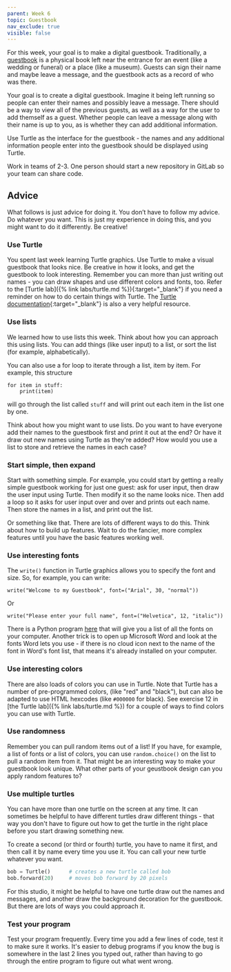 ```yaml
---
parent: Week 6
topic: Guestbook
nav_exclude: true
visible: false
---
```


For this week, your goal is to make a digital guestbook. Traditionally, a [guestbook](https://en.wikipedia.org/wiki/Guestbook) is a physical book left near the entrance for an event (like a wedding or funeral) or a place (like a museum). Guests can sign their name and maybe leave a message, and the guestbook acts as a record of who was there.

Your goal is to create a digital guestbook. Imagine it being left running so people can enter their names and possibly leave a message. There should be a way to view all of the previous guests, as well as a way for the user to add themself as a guest. Whether people can leave a message along with their name is up to you, as is whether they can add additional information.

Use Turtle as the interface for the guestbook - the names and any additional information people enter into the guestbook should be displayed using Turtle.

Work in teams of 2-3. One person should start a new repository in GitLab so your team can share code.

## Advice

What follows is just advice for doing it. You don’t have to follow my advice. Do whatever you want. This is just my experience in doing this, and you might want to do it differently. Be creative!

### Use Turtle

You spent last week learning Turtle graphics. Use Turtle to make a visual guestbook that looks nice. Be creative in how it looks, and get the guestbook to look interesting. Remember you can more than just writing out names - you can draw shapes and use different colors and fonts, too. Refer to the [Turtle lab]({% link labs/turtle.md %}){:target="_blank"} if you need a reminder on how to do certain things with Turtle. The [Turtle documentation](https://docs.python.org/3/library/turtle.html){:target="_blank"} is also a very helpful resource.

### Use lists

We learned how to use lists this week. Think about how you can approach this using lists. You can add things (like user input) to a list, or sort the list (for example, alphabetically).

You can also use a for loop to iterate through a list, item by item. For example, this structure
```
for item in stuff:
    print(item)
```
will go through the list called `stuff` and will print out each item in the list one by one.

Think about how you might want to use lists. Do you want to have everyone add their names to the guestbook first and print it out at the end? Or have it draw out new names using Turtle as they're added? How would you use a list to store and retrieve the names in each case?

### Start simple, then expand

Start with something simple. For example, you could start by getting a really simple guestbook working for just one guest: ask for user input, then draw the user input using Turtle. Then modify it so the name looks nice. Then add a loop so it asks for user input over and over and prints out each name. Then store the names in a list, and print out the list.

Or something like that. There are lots of different ways to do this. Think about how to build up features. Wait to do the fancier, more complex features until you have the basic features working well.

### Use interesting fonts

The `write()` function in Turtle graphics allows you to specify the font and size.  So, for example, you can write:
```
write("Welcome to my Guestbook", font=("Arial", 30, "normal"))
```
Or
```
write("Please enter your full name", font=("Helvetica", 12, "italic"))
```

There is a Python program [here](https://gitlab.msu.edu/mi-250/random-lists/-/snippets/143) that will give you a list of all the fonts on your computer. Another trick is to open up Microsoft Word and look at the fonts Word lets you use - if there is no cloud icon next to the name of the font in Word's font list, that means it's already installed on your computer.

### Use interesting colors

There are also loads of colors you can use in Turtle. Note that Turtle has a number of pre-programmed colors, (like "red" and "black"), but can also be adapted to use HTML hexcodes (like `#000000` for black). See exercise 12 in [the Turtle lab]({% link labs/turtle.md %}) for a couple of ways to find colors you can use with Turtle.

### Use randomness

Remember you can pull random items out of a list! If you have, for example, a list of fonts or a list of colors, you can use `random.choice()` on the list to pull a random item from it. That might be an interesting way to make your guestbook look unique. What other parts of your geustbook design can you apply random features to?

### Use multiple turtles

You can have more than one turtle on the screen at any time. It can sometimes be helpful to have different turtles draw different things - that way you don't have to figure out how to get the turtle in the right place before you start drawing something new. 

To create a second (or third or fourth) turtle, you have to name it first, and then call it by name every time you use it. You can call your new turtle whatever you want.

```python
bob = Turtle()      # creates a new turtle called bob
bob.forward(20)     # moves bob forward by 20 pixels
```

For this studio, it might be helpful to have one turtle draw out the names and messages, and another draw the background decoration for the guestbook. But there are lots of ways you could approach it.

### Test your program

Test your program frequently. Every time you add a few lines of code, test it to make sure it works. It's easier to debug programs if you know the bug is somewhere in the last 2 lines you typed out, rather than having to go through the entire program to figure out what went wrong.






